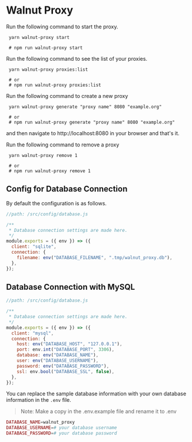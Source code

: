 # Walnut Proxy

Run the following command to start the proxy.

```
 yarn walnut-proxy start

 # npm run walnut-proxy start
```


Run the following command to see the list of your proxies.

```
 yarn walnut-proxy proxies:list

 # or 
 # npm run walnut-proxy proxies:list
```

Run the following command to create a new proxy

```
 yarn walnut-proxy generate "proxy name" 8080 "example.org"

 # or 
 # npm run walnut-proxy generate "proxy name" 8080 "example.org"
```

and then navigate to http://localhost:8080 in your browser and that's it.

Run the following command to remove a proxy

```
 yarn walnut-proxy remove 1

 # or 
 # npm run walnut-proxy remove 1
```


## Config for Database Connection 

By default the configuration is as follows.

```js
//path: /src/config/database.js

/**
 * Database connection settings are made here.
 */
module.exports = ({ env }) => ({
  client: "sqlite",
  connection: {
    filename: env("DATABASE_FILENAME", ".tmp/walnut_proxy.db"),
  },
});
```

## Database Connection with MySQL

```js
//path: /src/config/database.js

/**
 * Database connection settings are made here.
 */
module.exports = ({ env }) => ({
  client: "mysql",
  connection: {
    host: env("DATABASE_HOST", "127.0.0.1"),
    port: env.int("DATABASE_PORT", 3306),
    database: env("DATABASE_NAME"),
    user: env("DATABASE_USERNAME"),
    password: env("DATABASE_PASSWORD"),
    ssl: env.bool("DATABASE_SSL", false),
  },
});
```
You can replace the sample database information with your own database information in the `.env` file.

> Note: Make a copy in the .env.example file and rename it to .env

```php
DATABASE_NAME=walnut_proxy
DATABASE_USERNAME=# your database username
DATABASE_PASSWORD=# your database password
```

